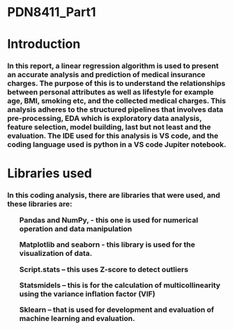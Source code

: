 # PDN8411_Part1
<h1>Introduction</h1>
<p><h3> In this report, a linear regression algorithm is used to present an accurate analysis and prediction of medical insurance charges.  The purpose of this is to understand the relationships between personal attributes as well as lifestyle for example age, BMI, smoking etc, and the collected medical charges.  This analysis adheres to the structured pipelines that involves data pre-processing, EDA which is exploratory data analysis, feature selection, model building, last but not least and the evaluation. The IDE used for this analysis is VS code, and the coding language used is python in a VS code Jupiter notebook.   </h3></p>

<h1>Libraries used</h1>
<p><h3>In this coding analysis, there are libraries that were used, and these libraries are:
<ul>Pandas and NumPy, - this one is used for numerical operation and data manipulation </ul>
<ul>Matplotlib and seaborn - this library is used for the visualization of data. </ul>
<ul>	Script.stats – this uses Z-score to detect outliers </ul>
<ul>Statsmidels – this is for the calculation of multicollinearity using the variance inflation factor (VIF)</ul>
<ul>Sklearn – that is used for development and evaluation of machine learning and evaluation. </ul>  </h3></p>


